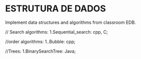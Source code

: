 # ESTRUTURA DE DADOS 
Implement data structures and algorithms from classroom EDB.
  
  // Search algorithms:
  1.Sequential_search: cpp, C;
  
  //order algorithms:
  1..Bubble: cpp;
  
  //Trees:
  1.BinarySearchTree: Java;
  
  

